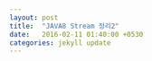 ```yaml
---
layout: post
title:  "JAVA8 Stream 정리2"
date:   2016-02-11 01:40:00 +0530
categories: jekyll update
---
```

